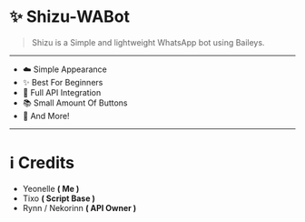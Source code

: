 # ✨ Shizu-WABot
> Shizu is a Simple and lightweight WhatsApp bot using Baileys.
---
- ☁️ Simple Appearance
- ✨ Best For Beginners
- 📝 Full API Integration
- 📚 Small Amount Of Buttons
- 🌟 And More!
---
# ℹ️ Credits
- Yeonelle **( Me )**
- Tixo **( Script Base )**
- Rynn / Nekorinn **( API Owner )**
